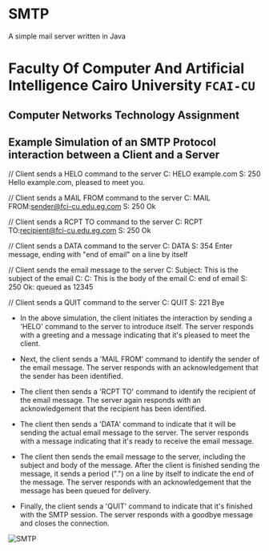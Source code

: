 # SMTP
A simple mail server written in Java

# Faculty Of Computer And Artificial Intelligence Cairo University `FCAI-CU`

## 	Computer Networks Technology Assignment


## Example Simulation of an SMTP Protocol interaction between a Client and a Server

// Client sends a HELO command to the server
C: HELO example.com
S: 250 Hello example.com, pleased to meet you.

// Client sends a MAIL FROM command to the server
C: MAIL FROM:<sender@fci-cu.edu.eg.com>
S: 250 Ok

// Client sends a RCPT TO command to the server
C: RCPT TO:<recipient@fci-cu.edu.eg.com>
S: 250 Ok

// Client sends a DATA command to the server
C: DATA
S: 354 Enter message, ending with "end of email" on a line by itself

// Client sends the email message to the server
C: Subject: This is the subject of the email
C:
C: This is the body of the email
C: end of email
S: 250 Ok: queued as 12345

// Client sends a QUIT command to the server
C: QUIT
S: 221 Bye



- In the above simulation, the client initiates the interaction by sending a 'HELO' command to the server to introduce itself. The server responds with a greeting and a message indicating that it's pleased to meet the client.

- Next, the client sends a 'MAIL FROM' command to identify the sender of the email message. The server responds with an acknowledgement that the sender has been identified.

- The client then sends a 'RCPT TO' command to identify the recipient of the email message. The server again responds with an acknowledgement that the recipient has been identified.

- The client then sends a 'DATA' command to indicate that it will be sending the actual email message to the server. The server responds with a message indicating that it's ready to receive the email message.

- The client then sends the email message to the server, including the subject and body of the message. After the client is finished sending the message, it sends a period (".") on a line by itself to indicate the end of the message. The server responds with an acknowledgement that the message has been queued for delivery.

- Finally, the client sends a 'QUIT' command to indicate that it's finished with the SMTP session. The server responds with a goodbye message and closes the connection.


![SMTP](https://img.shields.io/badge/SMTP-supported-brightgreen.svg)
